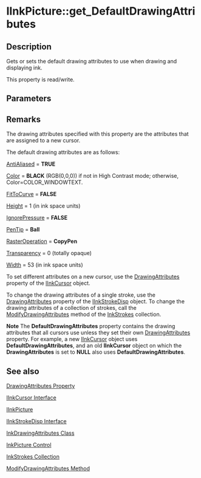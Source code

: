 # IInkPicture::get_DefaultDrawingAttributes

## Description

Gets or sets the default drawing attributes to use when drawing and displaying ink.

This property is read/write.

## Parameters

## Remarks

The drawing attributes specified with this property are the attributes that are assigned to a new cursor.

The default drawing attributes are as follows:

[AntiAliased](https://learn.microsoft.com/windows/desktop/api/msinkaut/nf-msinkaut-iinkdrawingattributes-get_antialiased) = **TRUE**

[Color](https://learn.microsoft.com/windows/desktop/api/msinkaut/nf-msinkaut-iinkdrawingattributes-get_color) = **BLACK** (RGB(0,0,0)) if not in High Contrast mode; otherwise, Color=COLOR_WINDOWTEXT.

[FitToCurve](https://learn.microsoft.com/windows/desktop/api/msinkaut/nf-msinkaut-iinkdrawingattributes-get_fittocurve) = **FALSE**

[Height](https://learn.microsoft.com/windows/desktop/api/msinkaut/nf-msinkaut-iinkdrawingattributes-get_height) = 1 (in ink space units)

[IgnorePressure](https://learn.microsoft.com/windows/desktop/api/msinkaut/nf-msinkaut-iinkdrawingattributes-get_ignorepressure) = **FALSE**

[PenTip](https://learn.microsoft.com/windows/desktop/api/msinkaut/nf-msinkaut-iinkdrawingattributes-get_pentip) = **Ball**

[RasterOperation](https://learn.microsoft.com/windows/desktop/api/msinkaut/nf-msinkaut-iinkdrawingattributes-get_rasteroperation) = **CopyPen**

[Transparency](https://learn.microsoft.com/windows/desktop/api/msinkaut/nf-msinkaut-iinkdrawingattributes-get_transparency) = 0 (totally opaque)

[Width](https://learn.microsoft.com/windows/desktop/api/msinkaut/nf-msinkaut-iinkdrawingattributes-get_width) = 53 (in ink space units)

To set different attributes on a new cursor, use the [DrawingAttributes](https://learn.microsoft.com/windows/desktop/api/msinkaut/nf-msinkaut-iinkcursor-get_drawingattributes) property of the [IInkCursor](https://learn.microsoft.com/windows/desktop/api/msinkaut/nn-msinkaut-iinkcursor) object.

To change the drawing attributes of a single stroke, use the [DrawingAttributes](https://learn.microsoft.com/windows/desktop/api/msinkaut/nf-msinkaut-iinkcursor-get_drawingattributes) property of the [IInkStrokeDisp](https://learn.microsoft.com/windows/desktop/api/msinkaut/nn-msinkaut-iinkstrokedisp) object. To change the drawing attributes of a collection of strokes, call the [ModifyDrawingAttributes](https://learn.microsoft.com/windows/desktop/api/msinkaut/nf-msinkaut-iinkstrokes-modifydrawingattributes) method of the [InkStrokes](https://learn.microsoft.com/previous-versions/windows/desktop/legacy/ms703293(v=vs.85)) collection.

**Note** The **DefaultDrawingAttributes** property contains the drawing attributes that all cursors use unless they set their own [DrawingAttributes](https://learn.microsoft.com/windows/desktop/api/msinkaut/nf-msinkaut-iinkcursor-get_drawingattributes) property. For example, a new [IInkCursor](https://learn.microsoft.com/windows/desktop/api/msinkaut/nn-msinkaut-iinkcursor) object uses **DefaultDrawingAttributes**, and an old **IInkCursor** object on which the **DrawingAttributes** is set to **NULL** also uses **DefaultDrawingAttributes**.

## See also

[DrawingAttributes Property](https://learn.microsoft.com/windows/desktop/api/msinkaut/nf-msinkaut-iinkcursor-get_drawingattributes)

[IInkCursor Interface](https://learn.microsoft.com/windows/desktop/api/msinkaut/nn-msinkaut-iinkcursor)

[IInkPicture](https://learn.microsoft.com/windows/win32/api/msinkaut/nn-msinkaut-iinkpicture)

[IInkStrokeDisp Interface](https://learn.microsoft.com/windows/desktop/api/msinkaut/nn-msinkaut-iinkstrokedisp)

[InkDrawingAttributes Class](https://learn.microsoft.com/windows/desktop/tablet/inkdrawingattributes-class)

[InkPicture Control](https://learn.microsoft.com/windows/desktop/tablet/inkpicture-control)

[InkStrokes Collection](https://learn.microsoft.com/previous-versions/windows/desktop/legacy/ms703293(v=vs.85))

[ModifyDrawingAttributes Method](https://learn.microsoft.com/windows/desktop/api/msinkaut/nf-msinkaut-iinkstrokes-modifydrawingattributes)